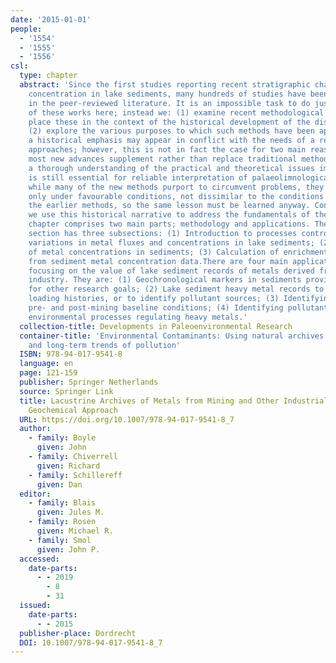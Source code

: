```yaml
---
date: '2015-01-01'
people:
  - '1554'
  - '1555'
  - '1556'
csl:
  type: chapter
  abstract: 'Since the first studies reporting recent stratigraphic changes of metal
    concentration in lake sediments, many hundreds of studies have been published
    in the peer-reviewed literature. It is an impossible task to do justice to all
    of these works here; instead we: (1) examine recent methodological advances and
    place these in the context of the historical development of the discipline; and
    (2) explore the various purposes to which such methods have been applied. Such
    a historical emphasis may appear in conflict with the needs of a review of new
    approaches; however, this is not in fact the case for two main reasons. First,
    most new advances supplement rather than replace traditional methods, such that
    a thorough understanding of the practical and theoretical issues impacting these
    is still essential for reliable interpretation of palaeolimnological data. Second,
    while many of the new methods purport to circumvent problems, they achieve this
    only under favourable conditions, not dissimilar to the conditions that influence
    the earlier methods, so the same lesson must be learned anyway. Consequently,
    we use this historical narrative to address the fundamentals of the discipline.The
    chapter comprises two main parts; methodology and applications. The methodological
    section has three subsections: (1) Introduction to processes controlling natural
    variations in metal fluxes and concentrations in lake sediments; (2) Measurement
    of metal concentrations in sediments; (3) Calculation of enrichment or fluxes
    from sediment metal concentration data.There are four main applications subsections
    focusing on the value of lake sediment records of metals derived from mining or
    industry. They are: (1) Geochronological markers in sediments providing chronology
    for other research goals; (2) Lake sediment heavy metal records to quantify pollution
    loading histories, or to identify pollutant sources; (3) Identifying and quantifying
    pre- and post-mining baseline conditions; (4) Identifying pollutant pathways or
    environmental processes regulating heavy metals.'
  collection-title: Developments in Paleoenvironmental Research
  container-title: 'Environmental Contaminants: Using natural archives to track sources
    and long-term trends of pollution'
  ISBN: 978-94-017-9541-8
  language: en
  page: 121-159
  publisher: Springer Netherlands
  source: Springer Link
  title: Lacustrine Archives of Metals from Mining and Other Industrial Activities—A
    Geochemical Approach
  URL: https://doi.org/10.1007/978-94-017-9541-8_7
  author:
    - family: Boyle
      given: John
    - family: Chiverrell
      given: Richard
    - family: Schillereff
      given: Dan
  editor:
    - family: Blais
      given: Jules M.
    - family: Rosen
      given: Michael R.
    - family: Smol
      given: John P.
  accessed:
    date-parts:
      - - 2019
        - 8
        - 31
  issued:
    date-parts:
      - - 2015
  publisher-place: Dordrecht
  DOI: 10.1007/978-94-017-9541-8_7
---
```

